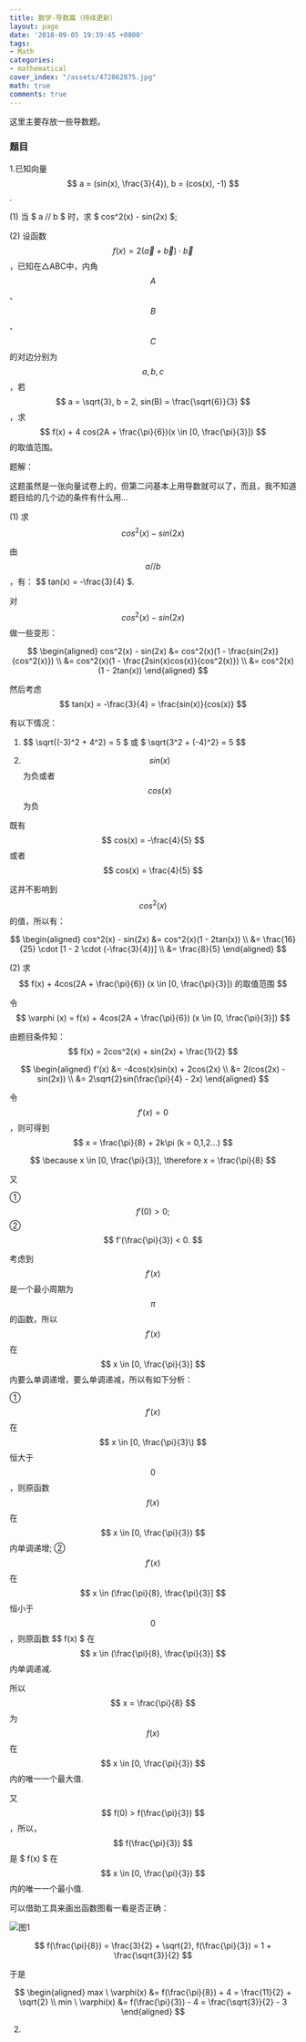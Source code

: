 ```yaml
---
title: 数学-导数篇（持续更新）
layout: page
date: '2018-09-05 19:39:45 +0800'
tags:
- Math
categories:
- mathematical
cover_index: "/assets/472062875.jpg"
math: true
comments: true
---
```


这里主要存放一些导数题。

### 题目

1.已知向量 $$ a = (sin(x), \frac{3}{4}), b = (cos(x), -1) $$.

(1) 当 $ a // b $ 时，求 $ cos^2(x) - sin(2x) $;

(2) 设函数 $$ f(x) = 2(\vec{a} + \vec{b}) \cdot \vec{b} $$，已知在△ABC中，内角$$A$$、$$B$$、$$C$$的对边分别为 $$ a, b, c $$，若 $$ a = \sqrt{3}, b = 2, sin(B) = \frac{\sqrt{6}}{3} $$，求 $$ f(x) + 4 cos(2A + \frac{\pi}{6})(x \in [0, \frac{\pi}{3}]) $$ 的取值范围。

题解：

这题虽然是一张向量试卷上的，但第二问基本上用导数就可以了，而且，我不知道题目给的几个边的条件有什么用...

(1) 求 $$ cos^2(x) - sin(2x) $$

由 $$ a // b $$，有： $$ tan(x) = -\frac{3}{4} $.

对 $$ cos^2(x) - sin(2x) $$ 做一些变形：

$$
\begin{aligned}
cos^2(x) - sin(2x)
&= cos^2(x)(1 - \frac{sin(2x)}{cos^2(x)}) \\
&= cos^2(x)(1 - \frac{2sin(x)cos(x)}{cos^2(x)}) \\
&= cos^2(x)(1 - 2tan(x))
\end{aligned}
$$

然后考虑 $$  tan(x) = -\frac{3}{4} = \frac{sin(x)}{cos(x)} $$

有以下情况：

1. $$ \sqrt{(-3)^2 + 4^2} = 5 $ 或 $ \sqrt{3^2 + (-4)^2} = 5 $$

2. $$ sin(x) $$ 为负或者 $$ cos(x) $$ 为负

既有 $$ cos(x) = -\frac{4}{5} $$ 或者 $$ cos(x) = \frac{4}{5} $$

这并不影响到 $$ cos^2(x) $$ 的值，所以有：

$$
\begin{aligned}
cos^2(x) - sin(2x)
&= cos^2(x)(1 - 2tan(x)) \\
&= \frac{16}{25} \cdot [1 - 2 \cdot (-\frac{3}{4})] \\
&= \frac{8}{5}
\end{aligned}
$$

(2) 求 $$ f(x) + 4cos(2A + \frac{\pi}{6}) (x \in [0, \frac{\pi}{3}]) 的取值范围 $$

令 $$ \varphi (x) = f(x) + 4cos(2A + \frac{\pi}{6}) (x \in [0, \frac{\pi}{3}]) $$

由题目条件知： $$ f(x) = 2cos^2(x) + sin(2x) + \frac{1}{2} $$

$$
\begin{aligned}
f'(x)
&= -4cos(x)sin(x) + 2cos(2x) \\
&= 2(cos(2x) - sin(2x)) \\
&= 2\sqrt{2}sin(\frac{\pi}{4} - 2x)
\end{aligned}
$$

令 $$ f'(x) = 0 $$，则可得到 $$ x = \frac{\pi}{8} + 2k\pi (k = 0,1,2...) $$

$$ \because x \in [0, \frac{\pi}{3}], \therefore x = \frac{\pi}{8} $$

又

① $$ f'(0) > 0; $$
② $$ f'(\frac{\pi}{3}) < 0. $$

考虑到 $$ f'(x) $$ 是一个最小周期为 $$ \pi $$ 的函数，所以 $$ f'(x) $$ 在 $$ x \in [0, \frac{\pi}{3}] $$ 内要么单调递增，要么单调递减，所以有如下分析：

① $$ f'(x) $$ 在 $$ x \in [0, \frac{\pi}{3}\) $$ 恒大于 $$0$$，则原函数 $$ f(x) $$ 在 $$ x \in [0, \frac{\pi}{3}) $$ 内单调递增;
② $$ f'(x) $$ 在 $$ x \in (\frac{\pi}{8}, \frac{\pi}{3}] $$ 恒小于 $$0$$，则原函数 $$ f(x) $ 在 $$ x \in (\frac{\pi}{8}, \frac{\pi}{3}] $$ 内单调递减.

所以 $$ x = \frac{\pi}{8} $$ 为 $$ f(x) $$ 在 $$ x \in [0, \frac{\pi}{3}) $$ 内的唯一一个最大值.

又 $$ f(0) > f(\frac{\pi}{3}) $$ ，所以，$$ f(\frac{\pi}{3}) $$ 是 $ f(x) $ 在 $$ x \in [0, \frac{\pi}{3}) $$ 内的唯一一个最小值.

可以借助工具来画出函数图看一看是否正确：

![图1](/img/2cos^2x+sin2x+1_2.png)

$$ f(\frac{\pi}{8}) = \frac{3}{2} + \sqrt{2}, f(\frac{\pi}{3}) = 1 + \frac{\sqrt{3}}{2} $$

于是

$$
\begin{aligned}
max \ \varphi(x) &= f(\frac{\pi}{8}) + 4 = \frac{11}{2} + \sqrt{2} \\
min \ \varphi(x) &= f(\frac{\pi}{3}) - 4 = \frac{\sqrt{3}}{2} - 3
\end{aligned}
$$

2.
